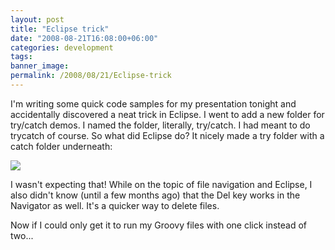 ```yaml
---
layout: post
title: "Eclipse trick"
date: "2008-08-21T16:08:00+06:00"
categories: development 
tags: 
banner_image: 
permalink: /2008/08/21/Eclipse-trick
---
```


I'm writing some quick code samples for my presentation tonight and accidentally discovered a neat trick in Eclipse. I went to add a new folder for try/catch demos. I named the folder, literally, try/catch. I had meant to do trycatch of course. So what did Eclipse do? It nicely made a try folder with a catch folder underneath:

<img src="https://static.raymondcamden.com/images/Picture 118.png">

I wasn't expecting that! While on the topic of file navigation and Eclipse, I also didn't know (until a few months ago) that the Del key works in the Navigator as well. It's a quicker way to delete files. 

Now if I could only get it to run my Groovy files with one click instead of two...